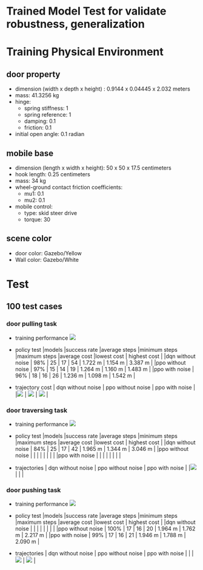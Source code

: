 # Trained Model Test for validate robustness, generalization

# Training Physical Environment
## door property
- dimension (width x depth x height) : 0.9144 x 0.04445 x 2.032 meters
- mass: 41.3256 kg
- hinge:
  - spring stiffness: 1
  - spring reference: 1
  - damping: 0.1
  - friction: 0.1
- initial open angle: 0.1 radian    
## mobile base
- dimension (length x width x height): 50 x 50 x 17.5 centimeters
- hook length: 0.25 centimeters
- mass: 34 kg   
- wheel-ground contact friction coefficients:
  - mu1: 0.1
  - mu2: 0.1
- mobile control:
  - type: skid steer drive
  - torque: 30
## scene color
- door color: Gazebo/Yellow
- Wall color: Gazebo/White


# Test
## 100 test cases
### door pulling task
- training performance
![](training_pull.svg)

- policy test
|models |success rate |average steps |minimum steps |maximum steps |average cost |lowest cost | highest cost |
|dqn without noise | 98% | 25 | 17 | 54 | 1.722 m | 1.154 m | 3.387 m |
|ppo without noise | 97% | 15 | 14 | 19 | 1.264 m | 1.160 m | 1.483 m |
|ppo with noise    | 96% | 18 | 16 | 26 | 1.236 m | 1.098 m | 1.542 m |

- trajectory cost
| dqn without noise | ppo without noise | ppo with noise |
|![](pull_dqn_no_noise.png) | ![](pull_ppo_no_noise.png) | ![](pull_ppo_noise.png) |

### door traversing task
- training performance
![](training_traverse.svg)

- policy test
|models |success rate |average steps |minimum steps |maximum steps |average cost |lowest cost | highest cost |
|dqn without noise | 84% | 25 | 17 | 42 | 1.965 m | 1.344 m | 3.046 m |
|ppo without noise | | | | | | | |
|ppo with noise    | | | | | | | |

- trajectories
| dqn without noise | ppo without noise | ppo with noise |
|![](traverse_dqn_no_noise.png) |  |  |

### door pushing task
- training performance
![](training_push.svg)

- policy test
|models |success rate |average steps |minimum steps |maximum steps |average cost |lowest cost | highest cost |
|dqn without noise | | | | | | | |
|ppo without noise | 100% | 17 | 16 | 20 | 1.964 m | 1.762 m | 2.217 m |
|ppo with noise    | 99% | 17 | 16 | 21 | 1.946 m | 1.788 m | 2.090 m |

- trajectories
| dqn without noise | ppo without noise | ppo with noise |
|  | ![](push_ppo_no_noise.png) | ![](push_ppo_noise.png) |

